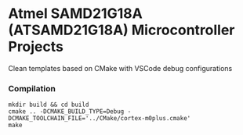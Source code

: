 # Atmel SAMD21G18A (ATSAMD21G18A) Microcontroller Projects
Clean templates based on CMake with VSCode debug configurations


### Compilation

```
mkdir build && cd build
cmake .. -DCMAKE_BUILD_TYPE=Debug -DCMAKE_TOOLCHAIN_FILE='../CMake/cortex-m0plus.cmake'
make
```
